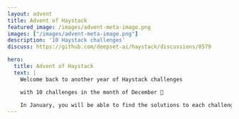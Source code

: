 ```yaml
---
layout: advent
title: Advent of Haystack
featured_image: /images/advent-meta-image.png
images: ["/images/advent-meta-image.png"]
description: '10 Haystack challenges'
discuss: https://github.com/deepset-ai/haystack/discussions/8579

hero:
  title: Advent of Haystack
  text: |
    Welcome back to another year of Haystack challenges 

    with 10 challenges in the month of December 🎉

    In January, you will be able to find the solutions to each challenge here too 🚀
---
```

